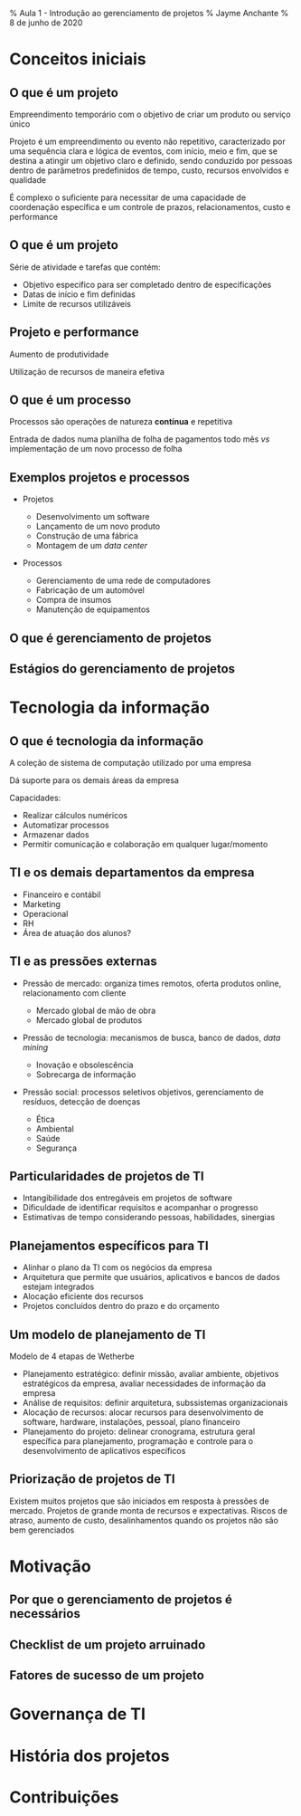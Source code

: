 % Aula 1 - Introdução ao gerenciamento de projetos
% Jayme Anchante
% 8 de junho de 2020

# Conceitos iniciais

## O que é um projeto

Empreendimento temporário com o objetivo de criar um produto ou serviço único

Projeto é um empreendimento ou evento não repetitivo, caracterizado por uma sequência clara e lógica de eventos, com início, meio e fim, que se destina a atingir um objetivo claro e definido, sendo conduzido por pessoas dentro de parâmetros predefinidos de tempo, custo, recursos envolvidos e qualidade

É complexo o suficiente para necessitar de uma capacidade de coordenação específica e um controle de prazos, relacionamentos, custo e performance

## O que é um projeto

Série de atividade e tarefas que contém:

- Objetivo específico para ser completado dentro de especificações  
- Datas de início e fim definidas  
- Limite de recursos utilizáveis

## Projeto e performance

Aumento de produtividade

Utilização de recursos de maneira efetiva

## O que é um processo

Processos são operações de natureza **contínua** e repetitiva

Entrada de dados numa planilha de folha de pagamentos todo mês *vs* implementação de um novo processo de folha

## Exemplos projetos e processos

- Projetos
    - Desenvolvimento um software
    - Lançamento de um novo produto
    - Construção de uma fábrica
    - Montagem de um *data center*

- Processos
    - Gerenciamento de uma rede de computadores
    - Fabricação de um automóvel
    - Compra de insumos
    - Manutenção de equipamentos

## O que é gerenciamento de projetos



## Estágios do gerenciamento de projetos

# Tecnologia da informação

## O que é tecnologia da informação

A coleção de sistema de computação utilizado por uma empresa

Dá suporte para os demais áreas da empresa

Capacidades:

- Realizar cálculos numéricos  
- Automatizar processos  
- Armazenar dados  
- Permitir comunicação e colaboração em qualquer lugar/momento  

## TI e os demais departamentos da empresa

- Financeiro e contábil
- Marketing
- Operacional
- RH
- Área de atuação dos alunos?

## TI e as pressões externas

- Pressão de mercado: organiza times remotos, oferta produtos online, relacionamento com cliente
    - Mercado global de mão de obra
    - Mercado global de produtos

- Pressão de tecnologia: mecanismos de busca, banco de dados, *data mining*
    - Inovação e obsolescência
    - Sobrecarga de informação

- Pressão social: processos seletivos objetivos, gerenciamento de resíduos, detecção de doenças
    - Ética
    - Ambiental
    - Saúde
    - Segurança

## Particularidades de projetos de TI

- Intangibilidade dos entregáveis em projetos de software
- Dificuldade de identificar requisitos e acompanhar o progresso
- Estimativas de tempo considerando pessoas, habilidades, sinergias

## Planejamentos específicos para TI

- Alinhar o plano da TI com os negócios da empresa
- Arquitetura  que permite que usuários, aplicativos e bancos de dados estejam integrados
- Alocação eficiente dos recursos
- Projetos concluídos dentro do prazo e do orçamento

## Um modelo de planejamento de TI

Modelo de 4 etapas de Wetherbe

- Planejamento estratégico: definir missão, avaliar ambiente, objetivos estratégicos da empresa, avaliar necessidades de informação da empresa
- Análise de requisitos: definir arquitetura, subssistemas organizacionais
- Alocação de recursos: alocar recursos para desenvolvimento de software, hardware, instalações, pessoal, plano financeiro
- Planejamento do projeto: delinear cronograma, estrutura geral específica para planejamento, programação e controle para o desenvolvimento de aplicativos específicos

## Priorização de projetos de TI

Existem muitos projetos que são iniciados em resposta à pressões de mercado. Projetos de grande monta de recursos e expectativas. Riscos de atraso, aumento de custo, desalinhamentos quando os projetos não são bem gerenciados

# Motivação

## Por que o gerenciamento de projetos é necessários

## Checklist de um projeto arruinado

## Fatores de sucesso de um projeto

# Governança de TI

# História dos projetos

# Contribuições